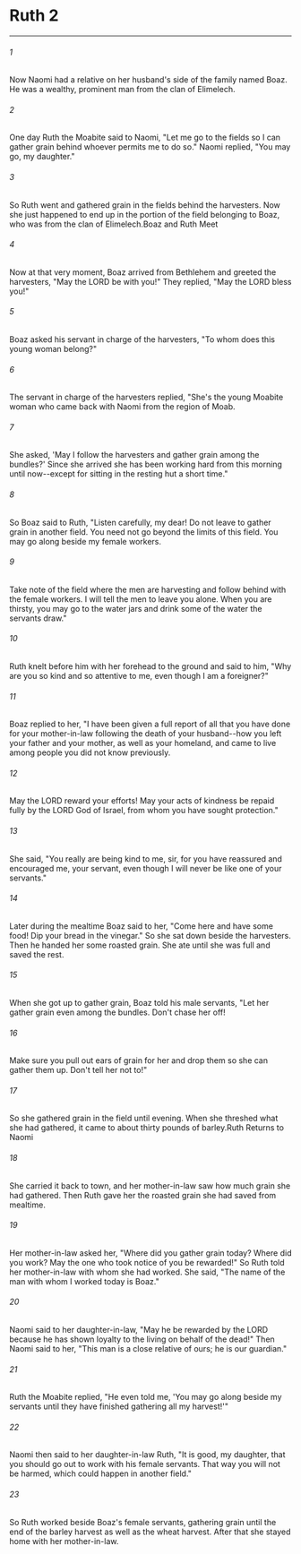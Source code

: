 # Ruth 2
***



###### 1 
Now Naomi had a relative on her husband's side of the family named Boaz. He was a wealthy, prominent man from the clan of Elimelech. 

###### 2 
One day Ruth the Moabite said to Naomi, "Let me go to the fields so I can gather grain behind whoever permits me to do so." Naomi replied, "You may go, my daughter." 

###### 3 
So Ruth went and gathered grain in the fields behind the harvesters. Now she just happened to end up in the portion of the field belonging to Boaz, who was from the clan of Elimelech.Boaz and Ruth Meet 

###### 4 
Now at that very moment, Boaz arrived from Bethlehem and greeted the harvesters, "May the LORD be with you!" They replied, "May the LORD bless you!" 

###### 5 
Boaz asked his servant in charge of the harvesters, "To whom does this young woman belong?" 

###### 6 
The servant in charge of the harvesters replied, "She's the young Moabite woman who came back with Naomi from the region of Moab. 

###### 7 
She asked, 'May I follow the harvesters and gather grain among the bundles?' Since she arrived she has been working hard from this morning until now--except for sitting in the resting hut a short time." 

###### 8 
So Boaz said to Ruth, "Listen carefully, my dear! Do not leave to gather grain in another field. You need not go beyond the limits of this field. You may go along beside my female workers. 

###### 9 
Take note of the field where the men are harvesting and follow behind with the female workers. I will tell the men to leave you alone. When you are thirsty, you may go to the water jars and drink some of the water the servants draw." 

###### 10 
Ruth knelt before him with her forehead to the ground and said to him, "Why are you so kind and so attentive to me, even though I am a foreigner?" 

###### 11 
Boaz replied to her, "I have been given a full report of all that you have done for your mother-in-law following the death of your husband--how you left your father and your mother, as well as your homeland, and came to live among people you did not know previously. 

###### 12 
May the LORD reward your efforts! May your acts of kindness be repaid fully by the LORD God of Israel, from whom you have sought protection." 

###### 13 
She said, "You really are being kind to me, sir, for you have reassured and encouraged me, your servant, even though I will never be like one of your servants." 

###### 14 
Later during the mealtime Boaz said to her, "Come here and have some food! Dip your bread in the vinegar." So she sat down beside the harvesters. Then he handed her some roasted grain. She ate until she was full and saved the rest. 

###### 15 
When she got up to gather grain, Boaz told his male servants, "Let her gather grain even among the bundles. Don't chase her off! 

###### 16 
Make sure you pull out ears of grain for her and drop them so she can gather them up. Don't tell her not to!" 

###### 17 
So she gathered grain in the field until evening. When she threshed what she had gathered, it came to about thirty pounds of barley.Ruth Returns to Naomi 

###### 18 
She carried it back to town, and her mother-in-law saw how much grain she had gathered. Then Ruth gave her the roasted grain she had saved from mealtime. 

###### 19 
Her mother-in-law asked her, "Where did you gather grain today? Where did you work? May the one who took notice of you be rewarded!" So Ruth told her mother-in-law with whom she had worked. She said, "The name of the man with whom I worked today is Boaz." 

###### 20 
Naomi said to her daughter-in-law, "May he be rewarded by the LORD because he has shown loyalty to the living on behalf of the dead!" Then Naomi said to her, "This man is a close relative of ours; he is our guardian." 

###### 21 
Ruth the Moabite replied, "He even told me, 'You may go along beside my servants until they have finished gathering all my harvest!'" 

###### 22 
Naomi then said to her daughter-in-law Ruth, "It is good, my daughter, that you should go out to work with his female servants. That way you will not be harmed, which could happen in another field." 

###### 23 
So Ruth worked beside Boaz's female servants, gathering grain until the end of the barley harvest as well as the wheat harvest. After that she stayed home with her mother-in-law.
